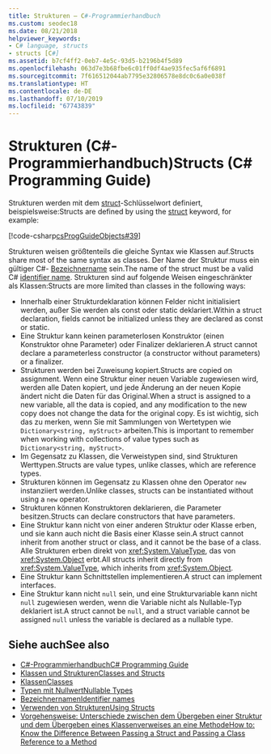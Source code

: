 ```yaml
---
title: Strukturen – C#-Programmierhandbuch
ms.custom: seodec18
ms.date: 08/21/2018
helpviewer_keywords:
- C# language, structs
- structs [C#]
ms.assetid: b7cf4ff2-0eb7-4e5c-93d5-b2196b4f5d89
ms.openlocfilehash: 063d7e3b68fbe6c01ff0df4ae935fec5af6f6891
ms.sourcegitcommit: 7f616512044ab7795e32806578e8dc0c6a0e038f
ms.translationtype: HT
ms.contentlocale: de-DE
ms.lasthandoff: 07/10/2019
ms.locfileid: "67743839"
---
```

# <a name="structs-c-programming-guide"></a><span data-ttu-id="ab680-102">Strukturen (C#-Programmierhandbuch)</span><span class="sxs-lookup"><span data-stu-id="ab680-102">Structs (C# Programming Guide)</span></span>

<span data-ttu-id="ab680-103">Strukturen werden mit dem [struct](../../language-reference/keywords/struct.md)-Schlüsselwort definiert, beispielsweise:</span><span class="sxs-lookup"><span data-stu-id="ab680-103">Structs are defined by using the [struct](../../language-reference/keywords/struct.md) keyword, for example:</span></span>  
  
 [!code-csharp[csProgGuideObjects#39](~/samples/snippets/csharp/VS_Snippets_VBCSharp/csProgGuideObjects/CS/Objects.cs#39)]  
  
<span data-ttu-id="ab680-104">Strukturen weisen größtenteils die gleiche Syntax wie Klassen auf.</span><span class="sxs-lookup"><span data-stu-id="ab680-104">Structs share most of the same syntax as classes.</span></span> <span data-ttu-id="ab680-105">Der Name der Struktur muss ein gültiger C#- [Bezeichnername](../inside-a-program/identifier-names.md) sein.</span><span class="sxs-lookup"><span data-stu-id="ab680-105">The name of the struct must be a valid C# [identifier name](../inside-a-program/identifier-names.md).</span></span> <span data-ttu-id="ab680-106">Strukturen sind auf folgende Weisen eingeschränkter als Klassen:</span><span class="sxs-lookup"><span data-stu-id="ab680-106">Structs are more limited than classes in the following ways:</span></span>  
  
- <span data-ttu-id="ab680-107">Innerhalb einer Strukturdeklaration können Felder nicht initialisiert werden, außer Sie werden als const oder static deklariert.</span><span class="sxs-lookup"><span data-stu-id="ab680-107">Within a struct declaration, fields cannot be initialized unless they are declared as const or static.</span></span>  
- <span data-ttu-id="ab680-108">Eine Struktur kann keinen parameterlosen Konstruktor (einen Konstruktor ohne Parameter) oder Finalizer deklarieren.</span><span class="sxs-lookup"><span data-stu-id="ab680-108">A struct cannot declare a parameterless constructor (a constructor without parameters) or a finalizer.</span></span>  
- <span data-ttu-id="ab680-109">Strukturen werden bei Zuweisung kopiert.</span><span class="sxs-lookup"><span data-stu-id="ab680-109">Structs are copied on assignment.</span></span> <span data-ttu-id="ab680-110">Wenn eine Struktur einer neuen Variable zugewiesen wird, werden alle Daten kopiert, und jede Änderung an der neuen Kopie ändert nicht die Daten für das Original.</span><span class="sxs-lookup"><span data-stu-id="ab680-110">When a struct is assigned to a new variable, all the data is copied, and any modification to the new copy does not change the data for the original copy.</span></span> <span data-ttu-id="ab680-111">Es ist wichtig, sich das zu merken, wenn Sie mit Sammlungen von Wertetypen wie `Dictionary<string, myStruct>` arbeiten.</span><span class="sxs-lookup"><span data-stu-id="ab680-111">This is important to remember when working with collections of value types such as `Dictionary<string, myStruct>`.</span></span>  
- <span data-ttu-id="ab680-112">Im Gegensatz zu Klassen, die Verweistypen sind, sind Strukturen Werttypen.</span><span class="sxs-lookup"><span data-stu-id="ab680-112">Structs are value types, unlike classes, which are reference types.</span></span>  
- <span data-ttu-id="ab680-113">Strukturen können im Gegensatz zu Klassen ohne den Operator `new` instanziiert werden.</span><span class="sxs-lookup"><span data-stu-id="ab680-113">Unlike classes, structs can be instantiated without using a `new` operator.</span></span>  
- <span data-ttu-id="ab680-114">Strukturen können Konstruktoren deklarieren, die Parameter besitzen.</span><span class="sxs-lookup"><span data-stu-id="ab680-114">Structs can declare constructors that have parameters.</span></span>
- <span data-ttu-id="ab680-115">Eine Struktur kann nicht von einer anderen Struktur oder Klasse erben, und sie kann auch nicht die Basis einer Klasse sein.</span><span class="sxs-lookup"><span data-stu-id="ab680-115">A struct cannot inherit from another struct or class, and it cannot be the base of a class.</span></span> <span data-ttu-id="ab680-116">Alle Strukturen erben direkt von <xref:System.ValueType>, das von <xref:System.Object> erbt.</span><span class="sxs-lookup"><span data-stu-id="ab680-116">All structs inherit directly from <xref:System.ValueType>, which inherits from <xref:System.Object>.</span></span>  
- <span data-ttu-id="ab680-117">Eine Struktur kann Schnittstellen implementieren.</span><span class="sxs-lookup"><span data-stu-id="ab680-117">A struct can implement interfaces.</span></span>
- <span data-ttu-id="ab680-118">Eine Struktur kann nicht `null` sein, und eine Strukturvariable kann nicht `null` zugewiesen werden, wenn die Variable nicht als Nullable-Typ deklariert ist.</span><span class="sxs-lookup"><span data-stu-id="ab680-118">A struct cannot be `null`, and a struct variable cannot be assigned `null` unless the variable is declared as a nullable type.</span></span>
  
## <a name="see-also"></a><span data-ttu-id="ab680-119">Siehe auch</span><span class="sxs-lookup"><span data-stu-id="ab680-119">See also</span></span>

- [<span data-ttu-id="ab680-120">C#-Programmierhandbuch</span><span class="sxs-lookup"><span data-stu-id="ab680-120">C# Programming Guide</span></span>](../index.md)
- [<span data-ttu-id="ab680-121">Klassen und Strukturen</span><span class="sxs-lookup"><span data-stu-id="ab680-121">Classes and Structs</span></span>](index.md)
- [<span data-ttu-id="ab680-122">Klassen</span><span class="sxs-lookup"><span data-stu-id="ab680-122">Classes</span></span>](classes.md)
- [<span data-ttu-id="ab680-123">Typen mit Nullwert</span><span class="sxs-lookup"><span data-stu-id="ab680-123">Nullable Types</span></span>](../nullable-types/index.md)
- [<span data-ttu-id="ab680-124">Bezeichnernamen</span><span class="sxs-lookup"><span data-stu-id="ab680-124">Identifier names</span></span>](../inside-a-program/identifier-names.md)
- [<span data-ttu-id="ab680-125">Verwenden von Strukturen</span><span class="sxs-lookup"><span data-stu-id="ab680-125">Using Structs</span></span>](using-structs.md)
- [<span data-ttu-id="ab680-126">Vorgehensweise: Unterschiede zwischen dem Übergeben einer Struktur und dem Übergeben eines Klassenverweises an eine Methode</span><span class="sxs-lookup"><span data-stu-id="ab680-126">How to: Know the Difference Between Passing a Struct and Passing a Class Reference to a Method</span></span>](how-to-know-the-difference-passing-a-struct-and-passing-a-class-to-a-method.md)
